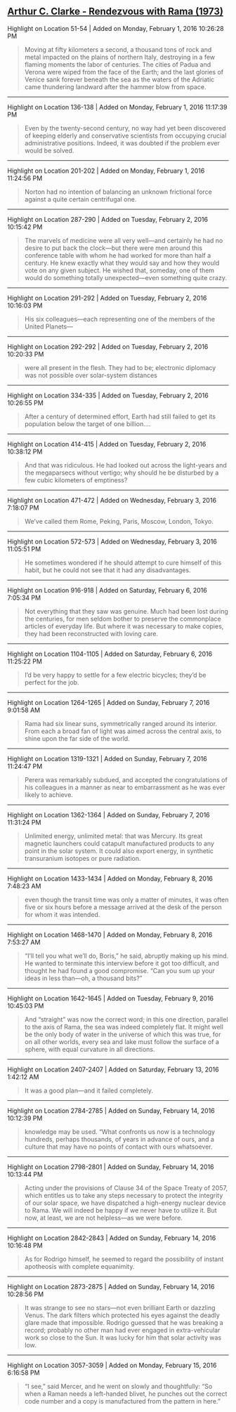 ## [Arthur C. Clarke - Rendezvous with Rama (1973)](https://en.wikipedia.org/wiki/Rendezvous_with_Rama)


Highlight on Location 51-54 | Added on Monday, February 1, 2016 10:26:28 PM

> Moving at fifty kilometers a second, a thousand tons of rock and metal impacted on the plains of northern Italy, destroying in a few flaming moments the labor of centuries. The cities of Padua and Verona were wiped from the face of the Earth; and the last glories of Venice sank forever beneath the sea as the waters of the Adriatic came thundering landward after the hammer blow from space.

---

Highlight on Location 136-138 | Added on Monday, February 1, 2016 11:17:39 PM

> Even by the twenty-second century, no way had yet been discovered of keeping elderly and conservative scientists from occupying crucial administrative positions. Indeed, it was doubted if the problem ever would be solved.

---

Highlight on Location 201-202 | Added on Monday, February 1, 2016 11:24:56 PM

> Norton had no intention of balancing an unknown frictional force against a quite certain centrifugal one.


---

Highlight on Location 287-290 | Added on Tuesday, February 2, 2016 10:15:42 PM

> The marvels of medicine were all very well—and certainly he had no desire to put back the clock—but there were men around this conference table with whom he had worked for more than half a century. He knew exactly what they would say and how they would vote on any given subject. He wished that, someday, one of them would do something totally unexpected—even something quite crazy.

---

Highlight on Location 291-292 | Added on Tuesday, February 2, 2016 10:16:03 PM

> His six colleagues—each representing one of the members of the United Planets—

---

Highlight on Location 292-292 | Added on Tuesday, February 2, 2016 10:20:33 PM

> were all present in the flesh. They had to be; electronic diplomacy was not possible over solar-system distances

---

Highlight on Location 334-335 | Added on Tuesday, February 2, 2016 10:26:55 PM

> After a century of determined effort, Earth had still failed to get its population below the target of one billion….

---

Highlight on Location 414-415 | Added on Tuesday, February 2, 2016 10:38:12 PM

> And that was ridiculous. He had looked out across the light-years and the megaparsecs without vertigo; why should he be disturbed by a few cubic kilometers of emptiness?


---

Highlight on Location 471-472 | Added on Wednesday, February 3, 2016 7:18:07 PM

> We’ve called them Rome, Peking, Paris, Moscow, London, Tokyo.

---

Highlight on Location 572-573 | Added on Wednesday, February 3, 2016 11:05:51 PM

> He sometimes wondered if he should attempt to cure himself of this habit, but he could not see that it had any disadvantages.


---

Highlight on Location 916-918 | Added on Saturday, February 6, 2016 7:05:34 PM

> Not everything that they saw was genuine. Much had been lost during the centuries, for men seldom bother to preserve the commonplace articles of everyday life. But where it was necessary to make copies, they had been reconstructed with loving care.

---

Highlight on Location 1104-1105 | Added on Saturday, February 6, 2016 11:25:22 PM

> I’d be very happy to settle for a few electric bicycles; they’d be perfect for the job.

---

Highlight on Location 1264-1265 | Added on Sunday, February 7, 2016 9:01:58 AM

> Rama had six linear suns, symmetrically ranged around its interior. From each a broad fan of light was aimed across the central axis, to shine upon the far side of the world.

---

Highlight on Location 1319-1321 | Added on Sunday, February 7, 2016 11:24:47 PM

> Perera was remarkably subdued, and accepted the congratulations of his colleagues in a manner as near to embarrassment as he was ever likely to achieve.

---

Highlight on Location 1362-1364 | Added on Sunday, February 7, 2016 11:31:24 PM

> Unlimited energy, unlimited metal: that was Mercury. Its great magnetic launchers could catapult manufactured products to any point in the solar system. It could also export energy, in synthetic transuranium isotopes or pure radiation.

---

Highlight on Location 1433-1434 | Added on Monday, February 8, 2016 7:48:23 AM

> even though the transit time was only a matter of minutes, it was often five or six hours before a message arrived at the desk of the person for whom it was intended.

---

Highlight on Location 1468-1470 | Added on Monday, February 8, 2016 7:53:27 AM

> “I’ll tell you what we’ll do, Boris,” he said, abruptly making up his mind. He wanted to terminate this interview before it got too difficult, and thought he had found a good compromise. “Can you sum up your ideas in less than—oh, a thousand bits?”


---

Highlight on Location 1642-1645 | Added on Tuesday, February 9, 2016 10:45:03 PM

> And “straight” was now the correct word; in this one direction, parallel to the axis of Rama, the sea was indeed completely flat. It might well be the only body of water in the universe of which this was true, for on all other worlds, every sea and lake must follow the surface of a sphere, with equal curvature in all directions.


---

Highlight on Location 2407-2407 | Added on Saturday, February 13, 2016 1:42:12 AM

> It was a good plan—and it failed completely.

---

Highlight on Location 2784-2785 | Added on Sunday, February 14, 2016 10:12:39 PM

> knowledge may be used. “What confronts us now is a technology hundreds, perhaps thousands, of years in advance of ours, and a culture that may have no points of contact with ours whatsoever.

---

Highlight on Location 2798-2801 | Added on Sunday, February 14, 2016 10:13:44 PM

> Acting under the provisions of Clause 34 of the Space Treaty of 2057, which entitles us to take any steps necessary to protect the integrity of our solar space, we have dispatched a high-energy nuclear device to Rama. We will indeed be happy if we never have to utilize it. But now, at least, we are not helpless—as we were before.

---

Highlight on Location 2842-2843 | Added on Sunday, February 14, 2016 10:16:48 PM

> As for Rodrigo himself, he seemed to regard the possibility of instant apotheosis with complete equanimity.

---

Highlight on Location 2873-2875 | Added on Sunday, February 14, 2016 10:28:56 PM

> It was strange to see no stars—not even brilliant Earth or dazzling Venus. The dark filters which protected his eyes against the deadly glare made that impossible. Rodrigo guessed that he was breaking a record; probably no other man had ever engaged in extra-vehicular work so close to the Sun. It was lucky for him that solar activity was low.

---

Highlight on Location 3057-3059 | Added on Monday, February 15, 2016 6:16:58 PM

> “I see,” said Mercer, and he went on slowly and thoughtfully: “So when a Raman needs a left-handed blivet, he punches out the correct code number and a copy is manufactured from the pattern in here.”
